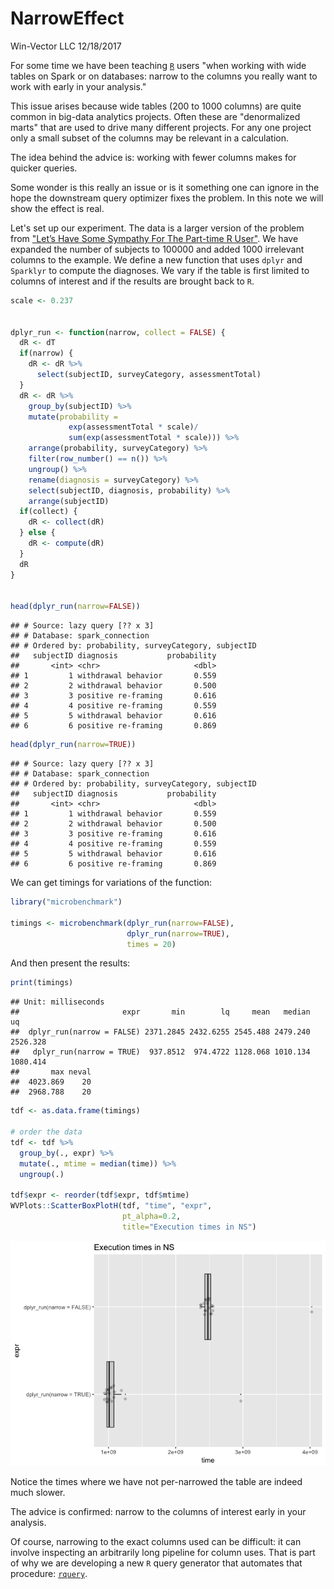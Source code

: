 NarrowEffect
================
Win-Vector LLC
12/18/2017

<!-- NarrowEffect.md is generated from NarrowEffect.Rmd. Please edit that file -->
For some time we have been teaching [`R`](https://journal.r-project.org) users "when working with wide tables on Spark or on databases: narrow to the columns you really want to work with early in your analysis."

This issue arises because wide tables (200 to 1000 columns) are quite common in big-data analytics projects. Often these are "denormalized marts" that are used to drive many different projects. For any one project only a small subset of the columns may be relevant in a calculation.

The idea behind the advice is: working with fewer columns makes for quicker queries.

Some wonder is this really an issue or is it something one can ignore in the hope the downstream query optimizer fixes the problem. In this note we will show the effect is real.

Let's set up our experiment. The data is a larger version of the problem from ["Let’s Have Some Sympathy For The Part-time R User"](http://www.win-vector.com/blog/2017/08/lets-have-some-sympathy-for-the-part-time-r-user/). We have expanded the number of subjects to 100000 and added 1000 irrelevant columns to the example. We define a new function that uses `dplyr` and `Sparklyr` to compute the diagnoses. We vary if the table is first limited to columns of interest and if the results are brought back to `R`.

``` r
scale <- 0.237


dplyr_run <- function(narrow, collect = FALSE) {
  dR <- dT
  if(narrow) {
    dR <- dR %>%
      select(subjectID, surveyCategory, assessmentTotal)
  }
  dR <- dR %>%
    group_by(subjectID) %>%
    mutate(probability =
             exp(assessmentTotal * scale)/
             sum(exp(assessmentTotal * scale))) %>%
    arrange(probability, surveyCategory) %>%
    filter(row_number() == n()) %>%
    ungroup() %>%
    rename(diagnosis = surveyCategory) %>%
    select(subjectID, diagnosis, probability) %>%
    arrange(subjectID)
  if(collect) {
    dR <- collect(dR)
  } else {
    dR <- compute(dR)
  }
  dR
}


head(dplyr_run(narrow=FALSE))
```

    ## # Source: lazy query [?? x 3]
    ## # Database: spark_connection
    ## # Ordered by: probability, surveyCategory, subjectID
    ##   subjectID diagnosis           probability
    ##       <int> <chr>                     <dbl>
    ## 1         1 withdrawal behavior       0.559
    ## 2         2 withdrawal behavior       0.500
    ## 3         3 positive re-framing       0.616
    ## 4         4 positive re-framing       0.559
    ## 5         5 withdrawal behavior       0.616
    ## 6         6 positive re-framing       0.869

``` r
head(dplyr_run(narrow=TRUE))
```

    ## # Source: lazy query [?? x 3]
    ## # Database: spark_connection
    ## # Ordered by: probability, surveyCategory, subjectID
    ##   subjectID diagnosis           probability
    ##       <int> <chr>                     <dbl>
    ## 1         1 withdrawal behavior       0.559
    ## 2         2 withdrawal behavior       0.500
    ## 3         3 positive re-framing       0.616
    ## 4         4 positive re-framing       0.559
    ## 5         5 withdrawal behavior       0.616
    ## 6         6 positive re-framing       0.869

We can get timings for variations of the function:

``` r
library("microbenchmark")

timings <- microbenchmark(dplyr_run(narrow=FALSE), 
                          dplyr_run(narrow=TRUE),
                          times = 20)
```

And then present the results:

``` r
print(timings)
```

    ## Unit: milliseconds
    ##                       expr       min        lq     mean   median       uq
    ##  dplyr_run(narrow = FALSE) 2371.2845 2432.6255 2545.488 2479.240 2526.328
    ##   dplyr_run(narrow = TRUE)  937.8512  974.4722 1128.068 1010.134 1080.414
    ##       max neval
    ##  4023.869    20
    ##  2968.788    20

``` r
tdf <- as.data.frame(timings)

# order the data
tdf <- tdf %>%
  group_by(., expr) %>%
  mutate(., mtime = median(time)) %>%
  ungroup(.)

tdf$expr <- reorder(tdf$expr, tdf$mtime)
WVPlots::ScatterBoxPlotH(tdf, "time", "expr",  
                         pt_alpha=0.2,
                         title="Execution times in NS")
```

![](NarrowEffect_files/figure-markdown_github/present-1.png)

Notice the times where we have not per-narrowed the table are indeed much slower.

The advice is confirmed: narrow to the columns of interest early in your analysis.

Of course, narrowing to the exact columns used can be difficult: it can involve inspecting an arbitrarily long pipeline for column uses. That is part of why we are developing a new `R` query generator that automates that procedure: [`rquery`](https://winvector.github.io/rquery/).
